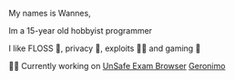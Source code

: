 My names is Wannes,

Im a 15-year old hobbyist programmer

I like FLOSS 📂, privacy 📸, exploits ⛓️‍💥 and gaming 💾

⛓️‍💥 Currently working on [UnSafe Exam Browser](https://wxnnvs.ftp.sh/un-seb) [Geronimo](https://github.com/wxnnvs/geronimo-2)
